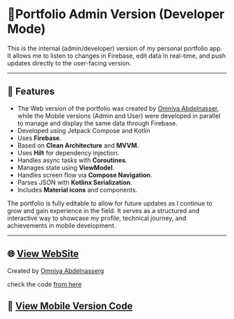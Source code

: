 # 📜️**Portfolio Admin Version (Developer Mode)** 

This is the internal (admin/developer) version of my personal portfolio app. It allows me to listen to changes in Firebase, edit data in real-time, and push updates directly to the user-facing version.

---

## 🔧 Features

- The Web version of the portfolio was created by [Omniya Abdelnasser](https://github.com/Omnia-Abdelnasser), while the Mobile versions (Admin and User) were developed in parallel to manage and display the same data through Firebase.
- Developed using Jetpack Compose and Kotlin
- Uses **Firebase**.
- Based on **Clean Architecture** and **MVVM**.
- Uses **Hilt** for dependency injection.
- Handles async tasks with **Coroutines**.
- Manages state using **ViewModel**.
- Handles screen flow via **Compose Navigation**.
- Parses JSON with **Kotlinx Serialization**.
- Includes **Material icons** and components.

The portfolio is fully editable to allow for future updates as I continue to grow and gain experience in the field. It serves as a structured and interactive way to showcase my profile, technical journey, and achievements in mobile development.

---

## 🌐 [View WebSite](https://abdallah-alqiran.github.io/web-portfolio/)

Created by [Omniya Abdelnasser](https://github.com/Omnia-Abdelnasser)g

check the code [from here](https://github.com/Omnia-Abdelnasser/web-portfolio)

## 📱 [View Mobile Version Code](https://github.com/Abdallah-Alqiran/Portfolio)

